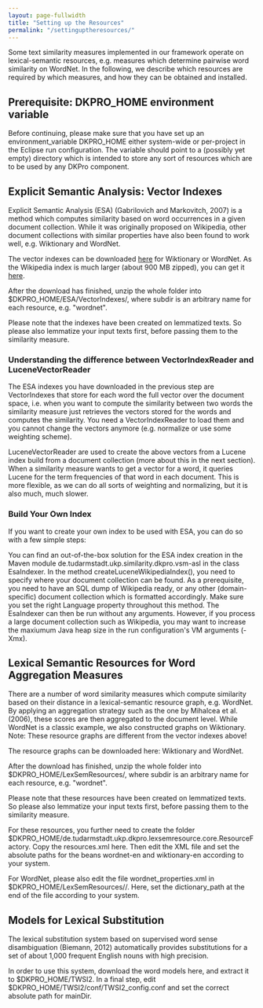 ```yaml
---
layout: page-fullwidth
title: "Setting up the Resources"
permalink: "/settinguptheresources/"
---
```


Some text similarity measures implemented in our framework operate on lexical-semantic resources, e.g. measures which determine pairwise word similarity on WordNet. In the following, we describe which resources are required by which measures, and how they can be obtained and installed.

## Prerequisite: DKPRO_HOME environment variable
Before continuing, please make sure that you have set up an environment_variable DKPRO_HOME either system-wide or per-project in the Eclipse run configuration. The variable should point to a (possibly yet empty) directory which is intended to store any sort of resources which are to be used by any DKPro component.

## Explicit Semantic Analysis: Vector Indexes
Explicit Semantic Analysis (ESA) (Gabrilovich and Markovitch, 2007) is a method which computes similarity based on word occurrences in a given document collection. While it was originally proposed on Wikipedia, other document collections with similar properties have also been found to work well, e.g. Wiktionary and WordNet.

The vector indexes can be downloaded [here](/dkpro-similarity/download/) for Wiktionary or WordNet. As the Wikipedia index is much larger (about 900 MB zipped), you can get it [here](https://public.ukp.informatik.tu-darmstadt.de/baer/wp_eng_lem_nc_c.zip).

After the download has finished, unzip the whole folder into $DKPRO_HOME/ESA/VectorIndexes/<subdir>, where subdir is an arbitrary name for each resource, e.g. "wordnet".

Please note that the indexes have been created on lemmatized texts. So please also lemmatize your input texts first, before passing them to the similarity measure.

### Understanding the difference between VectorIndexReader and LuceneVectorReader
The ESA indexes you have downloaded in the previous step are VectorIndexes that store for each word the full vector over the document space, i.e. when you want to compute the similarity between two words the similarity measure just retrieves the vectors stored for the words and computes the similarity. You need a VectorIndexReader to load them and you cannot change the vectors anymore (e.g. normalize or use some weighting scheme).

LuceneVectorReader are used to create the above vectors from a Lucene index build from a document collection (more about this in the next section). When a similarity measure wants to get a vector for a word, it queries Lucene for the term frequencies of that word in each document. This is more flexible, as we can do all sorts of weighting and normalizing, but it is also much, much slower.

### Build Your Own Index
If you want to create your own index to be used with ESA, you can do so with a few simple steps:

You can find an out-of-the-box solution for the ESA index creation in the Maven module de.tudarmstadt.ukp.similarity.dkpro.vsm-asl in the class EsaIndexer.
In the method createLuceneWikipediaIndex(), you need to specify where your document collection can be found. As a prerequisite, you need to have an SQL dump of Wikipedia ready, or any other (domain-specific) document collection which is formatted accordingly.
Make sure you set the right Language property throughout this method.
The EsaIndexer can then be run without any arguments. However, if you process a large document collection such as Wikipedia, you may want to increase the maxiumum Java heap size in the run configuration's VM arguments (-Xmx<Size>).


## Lexical Semantic Resources for Word Aggregation Measures
There are a number of word similarity measures which compute similarity based on their distance in a lexical-semantic resource graph, e.g. WordNet. By applying an aggregation strategy such as the one by Mihalcea et al. (2006), these scores are then aggregated to the document level. While WordNet is a classic example, we also constructed graphs on Wiktionary. Note: These resource graphs are different from the vector indexes above!

The resource graphs can be downloaded here: Wiktionary and WordNet.

After the download has finished, unzip the whole folder into $DKPRO_HOME/LexSemResources/<subdir>, where subdir is an arbitrary name for each resource, e.g. "wordnet".

Please note that these resources have been created on lemmatized texts. So please also lemmatize your input texts first, before passing them to the similarity measure.

For these resources, you further need to create the folder $DKPRO_HOME/de.tudarmstadt.ukp.dkpro.lexsemresource.core.ResourceFactory. Copy the resources.xml here. Then edit the XML file and set the absolute paths for the beans wordnet-en and wiktionary-en according to your system.

For WordNet, please also edit the file wordnet_properties.xml in $DKPRO_HOME/LexSemResources/<wordnet>/. Here, set the dictionary_path at the end of the file according to your system.

## Models for Lexical Substitution
The lexical substitution system based on supervised word sense disambiguation (Biemann, 2012) automatically provides substitutions for a set of about 1,000 frequent English nouns with high precision.

In order to use this system, download the word models here, and extract it to $DKPRO_HOME/TWSI2. In a final step, edit $DKPRO_HOME/TWSI2/conf/TWSI2_config.conf and set the correct absolute path for mainDir.